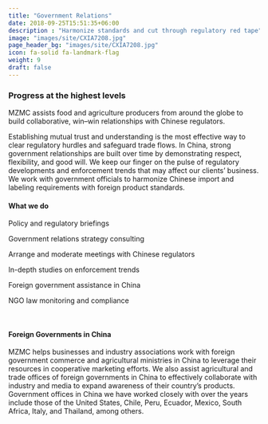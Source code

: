 ```yaml
---
title: "Government Relations"
date: 2018-09-25T15:51:35+06:00
description : "Harmonize standards and cut through regulatory red tape"
image: "images/site/CXIA7208.jpg"
page_header_bg: "images/site/CXIA7208.jpg"
icon: fa-solid fa-landmark-flag
weight: 9
draft: false
---
```


### Progress at the highest levels

MZMC assists food and agriculture producers from around the globe to build collaborative, win–win relationships with Chinese regulators.

Establishing mutual trust and understanding is the most effective way to clear regulatory hurdles and safeguard trade flows. In China, strong government relationships are built over time by demonstrating respect, flexibility, and good will. We keep our finger on the pulse of regulatory developments and enforcement trends that may affect our clients’ business. We work with government officials to harmonize Chinese import and labeling requirements with foreign product standards.

<div class="service-checklist">

#### What we do

<i class="fa fa-check"></i> Policy and regulatory briefings

<i class="fa fa-check"></i> Government relations strategy consulting

<i class="fa fa-check"></i> Arrange and moderate meetings with Chinese regulators

<i class="fa fa-check"></i> In-depth studies on enforcement trends

<i class="fa fa-check"></i> Foreign government assistance in China

<i class="fa fa-check"></i> NGO law monitoring and compliance

</div>
<br>

#### Foreign Governments in China
MZMC helps businesses and industry associations work with foreign government commerce and agricultural ministries in China to leverage their resources in cooperative marketing efforts. We also assist agricultural and trade offices of foreign governments in China to effectively collaborate with industry and media to expand awareness of their country’s products. Government offices in China we have worked closely with over the years include those of the United States, Chile, Peru, Ecuador, Mexico, South Africa, Italy, and Thailand, among others.
